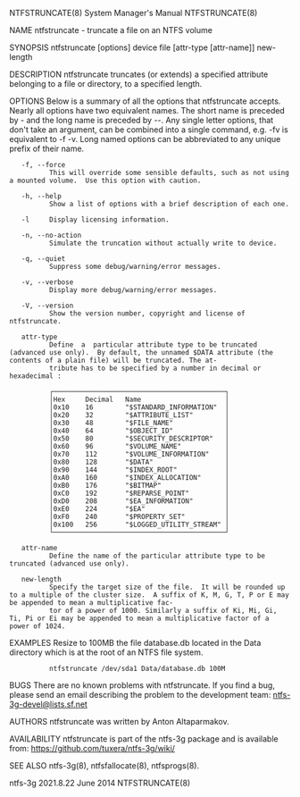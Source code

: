 NTFSTRUNCATE(8)                                                                   System Manager's Manual                                                                  NTFSTRUNCATE(8)

NAME
       ntfstruncate - truncate a file on an NTFS volume

SYNOPSIS
       ntfstruncate [options] device file [attr-type [attr-name]] new-length

DESCRIPTION
       ntfstruncate truncates (or extends) a specified attribute belonging to a file or directory, to a specified length.

OPTIONS
       Below  is  a summary of all the options that ntfstruncate accepts.  Nearly all options have two equivalent names.  The short name is preceded by - and the long name is preceded by
       --.  Any single letter options, that don't take an argument, can be combined into a single command, e.g.  -fv is equivalent to -f -v.  Long named options can be abbreviated to any
       unique prefix of their name.

       -f, --force
              This will override some sensible defaults, such as not using a mounted volume.  Use this option with caution.

       -h, --help
              Show a list of options with a brief description of each one.

       -l     Display licensing information.

       -n, --no-action
              Simulate the truncation without actually write to device.

       -q, --quiet
              Suppress some debug/warning/error messages.

       -v, --verbose
              Display more debug/warning/error messages.

       -V, --version
              Show the version number, copyright and license of ntfstruncate.

       attr-type
              Define  a  particular attribute type to be truncated (advanced use only).  By default, the unnamed $DATA attribute (the contents of a plain file) will be truncated. The at‐
              tribute has to be specified by a number in decimal or hexadecimal :

              ┌───────────────────────────────────────────┐
              │Hex     Decimal   Name                     │
              │0x10    16        "$STANDARD_INFORMATION"  │
              │0x20    32        "$ATTRIBUTE_LIST"        │
              │0x30    48        "$FILE_NAME"             │
              │0x40    64        "$OBJECT_ID"             │
              │0x50    80        "$SECURITY_DESCRIPTOR"   │
              │0x60    96        "$VOLUME_NAME"           │
              │0x70    112       "$VOLUME_INFORMATION"    │
              │0x80    128       "$DATA"                  │
              │0x90    144       "$INDEX_ROOT"            │
              │0xA0    160       "$INDEX_ALLOCATION"      │
              │0xB0    176       "$BITMAP"                │
              │0xC0    192       "$REPARSE_POINT"         │
              │0xD0    208       "$EA_INFORMATION"        │
              │0xE0    224       "$EA"                    │
              │0xF0    240       "$PROPERTY_SET"          │
              │0x100   256       "$LOGGED_UTILITY_STREAM" │
              └───────────────────────────────────────────┘

       attr-name
              Define the name of the particular attribute type to be truncated (advanced use only).

       new-length
              Specify the target size of the file.  It will be rounded up to a multiple of the cluster size.  A suffix of K, M, G, T, P or E may be appended to mean a multiplicative fac‐
              tor of a power of 1000. Similarly a suffix of Ki, Mi, Gi, Ti, Pi or Ei may be appended to mean a multiplicative factor of a power of 1024.

EXAMPLES
       Resize to 100MB the file database.db located in the Data directory which is at the root of an NTFS file system.

              ntfstruncate /dev/sda1 Data/database.db 100M

BUGS
       There are no known problems with ntfstruncate.  If you find a bug, please send an email describing the problem to the development team:
       ntfs-3g-devel@lists.sf.net

AUTHORS
       ntfstruncate was written by Anton Altaparmakov.

AVAILABILITY
       ntfstruncate is part of the ntfs-3g package and is available from:
       https://github.com/tuxera/ntfs-3g/wiki/

SEE ALSO
       ntfs-3g(8), ntfsfallocate(8), ntfsprogs(8).

ntfs-3g 2021.8.22                                                                        June 2014                                                                         NTFSTRUNCATE(8)
